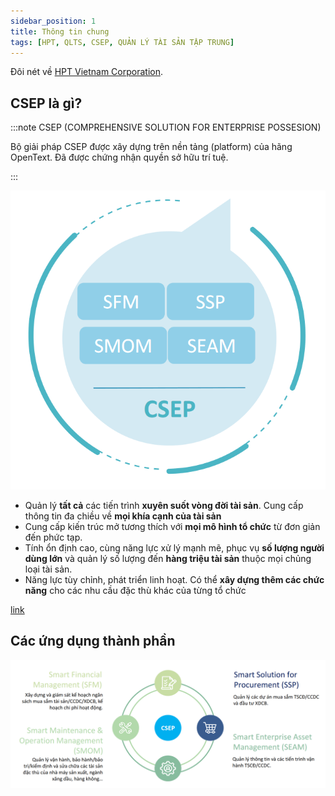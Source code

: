 ```yaml
---
sidebar_position: 1
title: Thông tin chung
tags: [HPT, QLTS, CSEP, QUẢN LÝ TÀI SẢN TẬP TRUNG]
---
```


Đôi nét về [HPT Vietnam Corporation](https://hpt.vn/).

## CSEP là gì?

:::note CSEP (COMPREHENSIVE SOLUTION FOR ENTERPRISE POSSESION)

Bộ giải pháp CSEP được xây dựng trên nền tảng (platform) của hãng OpenText. Đã được chứng nhận quyền sở hữu trí tuệ.

:::

![img](../static/img/csep.PNG)

- Quản lý **tất cả** các tiến trình **xuyên suốt vòng đời tài sản**.
  Cung cấp thông tin đa chiều về **mọi khía cạnh của tài sản**
- Cung cấp kiến trúc mở tương thích với **mọi mô hình tổ chức** từ đơn giản đến phức tạp.
- Tính ổn định cao, cùng năng lực xử lý mạnh mẽ, phục vụ **số lượng người dùng lớn** và quản lý số lượng đến **hàng triệu tài sản** thuộc mọi chủng loại tài sản.
- Năng lực tùy chỉnh, phát triển linh hoạt. Có thể **xây dựng thêm các chức năng** cho các nhu cầu đặc thù khác của từng tổ chức

[link](https://www.example.com/my%20great%20page)

## Các ứng dụng thành phần

![img](../static/img/thanhphanCSEP.PNG)
